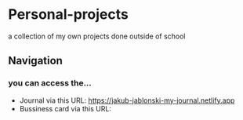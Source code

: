 # Personal-projects
a collection of my own projects done outside of school
## Navigation
### you can access the...
- Journal via this URL: https://jakub-jablonski-my-journal.netlify.app
- Bussiness card via this URL: 
